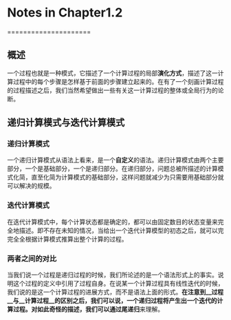 # Notes in Chapter1.2
=====================

## 概述

一个过程也就是一种模式，它描述了一个计算过程的局部**演化方式**，描述了这一计算过程中的每个步骤是怎样基于前面的步骤建立起来的。在有了一个刻画计算过程的过程描述之后，我们当然希望做出一些有关这一计算过程的整体或全局行为的论断。


## 递归计算模式与迭代计算模式

### 递归计算模式

一个递归计算模式从语法上看来，是一个**自定义**的语法。递归计算模式由两个主要部分，一个是基础部分，一个是递归部分。在递归部分，问题总被所描述的计算模式化简，直至化简为计算模式的基础部分，这样问题就减少为只需要用基础部分就可以解决的规模。

### 迭代计算模式

在迭代计算模式中，每个计算状态都是确定的，都可以由固定数目的状态变量来完全地描述。即不存在未知的情况，当给出一个迭代计算模型的初态之后，就可以完完全全根据计算模式推算出整个计算的过程。

### 两者之间的对比

当我们说一个过程是递归过程的时候，我们所论述的是一个语法形式上的事实。说明这个过程的定义中引用了过程自身。在说某一个计算过程具有线性迭代的时候，我们说的是这一个计算过程的进展方式，而不是语法上面的形式。**在注意到__过程__与__计算过程__的区别之后，我们可以说，一个递归过程将产生出一个迭代的计算过程。**对如此奇怪的描述，我们可以通过**尾递归**来理解。
